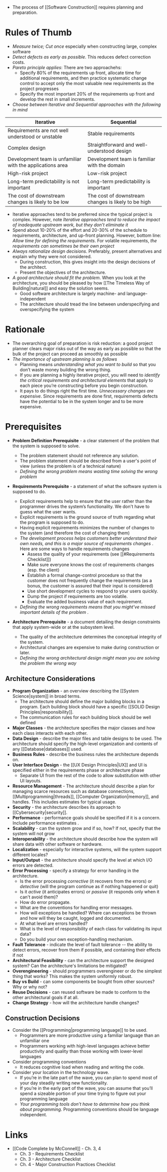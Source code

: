 * The process of [[Software Construction]] requires planning and preparation. 

# Rules of Thumb
* *Measure twice; Cut once* especially when constructing large, complex software
* *Detect defects as early as possible*. This reduces defect correction costs. 
* *Pareto principle applies*: There are two approachehs:
	* Specify 80% of the requirements up front, allocate time for additional requirements, and then practice systematic change control to accept only the most valuable new requirements as the project progresses
	* Specify the most important 20% of the requirements up front and develop the rest in small increments.
* *Choose between Iterative and Sequential approaches with the following in mind*

| Iterative                                                 | Sequential                                          |
| --------------------------------------------------------- | --------------------------------------------------- |
| Requirements are not well understood or unstable          | Stable requirements                                 |
| Complex design                                            | Straightforward and well-understood design          |
| Development team is unfamiliar with the applications area | Development team is familiar with the domain        |
| High-risk project                                         | Low-risk project                                    |
| Long-term predictability is not important                 | Long-term predictability is important               |
| The cost of downstream changes is likely to be low        | The cost of downstream changes is likely to be high |

* Iterative approaches tend to be preferred since the typical project is complex. However, note *Iterative approaches tend to reduce the impact of inadequate upstream work, but they don’t eliminate it*
* Spend about 10-20% of the effort and 20-30% of the schedule to requirements, architecture, and up-front planning. However, bottom line: *Allow time for defining the requirements*. For volatile requirements, *the requirements can sometimes be their own project*
* *Always rationalize design decisions*. Preferably, present alternatives and explain why they were not considered.
	* During construction, this gives insight into the design decisions of the architect. 
	* Present the objectives of the architecture.
* *A good architecture should fit the problem*. When you look at the architecture, you should be pleased by how [[The Timeless Way of Building|natural]] and easy the solution seems.
	* Good software architecture is largely machine- and language-independent
	* The architecture should tread the line between underspecifying and overspecifying the system
# Rationale
* The overarching goal of preparation is risk reduction: a good project planner clears major risks out of the way as early as possible so that the bulk of the project can proceed as smoothly as possible
* *The importance of upstream planning is as follows*
	* Planning means *understanding what you want to build* so that you don’t waste money building the wrong thing.
	* If you are planning a highly iterative project, you will need to *identify the critical requirements and architectural elements* that apply to each piece you’re constructing before you begin construction.
	* It pays to do things right the first time. *Unnecessary changes are expensive*. Since requirements are done first, requirements defects have the potential to be in the system longer and to be more expensive.
# Prerequisites
* **Problem Definition Prerequisite** - a clear statement of the problem that the system is supposed to solve.
	* The problem statement should not reference any solution.
	* The problem statement should be described from a user's point of view (unless the problem is of a technical nature)
	* *Defining the wrong problem means wasting time solving the wrong problem*

* **Requirements Prerequisite** - a statement of what the software system is supposed to do.
	* Explicit requirements help to ensure that the user rather than the programmer drives the system’s functionality. We don't have to guess what the user wants.
	* Explicit requirements is the ground source of truth regarding what the program is supposed to do.
	* Having explicit requirements minimizes the number of changes to the system (and therefore the cost of changing them)
	* *The development process helps customers better understand their own needs, and this is a major source of requirements changes* . Here are some ways to handle requirements changes
		* Assess the quality of your requirements (see [[#Requirements Checklist]])
		* Make sure everyone knows the cost of requirements changes (esp. the client)
		* Establish a formal change-control procedure so that the customer does not frequently change the requirements (as a bonus, the customer is assured that their input is considered)
		* Use short development cycles to respond to your users quickly.
		* Dump the project if requirements are too volatile.
		* Evaluate the added business value of each requirement.
	* *Defining the wrong requirements means that you might've missed important details of the problem* .

* **Architecture Prerequisite** - a document detailing the design constraints that apply system-wide or at the subsystem level.
	* The quality of the architecture determines the conceptual integrity of the system.
	* Architectural changes are expensive to make during construction or later.
	* *Defining the wrong architectural design might mean you are solving the problem the wrong way*

## Architecture Considerations
* **Program Organization** - an overview describing the [[System Science|system]] in broad terms.
	* The architecture should define the major building blocks in a program. Each building block should have a specific [[SOLID Design Principles|responsibility]].  
	* The communication rules for each building block should be well defined
* **Major Classes** - the architecture specifies the major classes and how each class interacts with each other. 
* **Data Design** - describe the major files and table designs to be used.  The architecture should specify the high-level organization and contents of any [[Database|databases]] used.
* **Business Rules** - describe the business rules the architecture depends on. 
* **User Interface Design** - the [[UX Design Principles|UX]] and UI is specified either in the requirements phase or architecture phase 
	* Separate UI from the rest of the code to allow substitution with other UI layouts.
* **Resource Management** - The architecture should describe a plan for managing scarce resources such as database connections, [[Multiprogramming|threads]],  [[Computer Organization|memory]], and handles. This includes estimates for typical usage. 
* **Security** - the architecture describes its approach to [[Cybersecurity|security]]. 
* **Performance** - performance goals should be specified if it is a concern. Include performance estimates .
* **Scalability** - can the system grow and if so, how? If not, specify that the system will not grow
* **Interoperability** - the architecture should describe how the system will share data with other software or hardware.
* **Localization** - especially for interactive systems, will the system support different locales?
* **Input/Output** - the architecture should specify the level at which I/O errors are detected.
* **Error Processing** - specify a strategy for error handling in the architecture. 
	* Is the error processing *corrective* (it recovers from the errors) or *detective* (will the program continue as if nothing happened or quit)
	* Is it *active* (it anticipates errors) or *passive* (it responds only when it can't avoid them)? 
	* How do error  propagate. 
	* What are the conventions for handling error messages.
	* How will exceptions be handled? Where can exceptions be thrown and how will they be caught, logged and documented.
	* At what level are errors handled?
	* What is the level of responsibility of each class for validating its input data? 
	* Do you build your own exception-handling mechanism.
* **Fault Tolerance** - indicate the level of fault tolerance -- the ability to detect errors, recover from them if possible, and containing their effects if not
* **Architectural Feasibility** - can the architecture support the designed system? Can the architecture's limitations be mitigated?
* **Overengineering** - should programmers overengineer or do the simplest thing that works? This makes the system uniformly robust.
* **Buy vs Build** - can some components be bought from other sources? Why or why not? 
* **Reuse Decisions** - can reused software be made to conform to the other architectural goals if at all.
* **Change Strategy** - how will the architecture handle changes? 


## Construction Decisions
* Consider the [[Programming|programming language]] to be used.
	* Programmers are more productive using a familiar language than an unfamiliar one
	* Programmers working with high-level languages achieve better productivity and quality than those working with lower-level languages
* Consider programming conventions
	* It reduces cognitive load when reading and writing the code.
* Consider your location in the technology wave.
	* If you’re in the late part of the wave, you can plan to spend most of your day steadily writing new functionality. 
	* If you’re in the early part of the wave, you can assume that you’ll spend a sizeable portion of your time trying to figure out your programming language
	* *Your programming tools don’t have to determine how you think about programming*. Programming conventions should be language independent.
# Links
* [[Code Complete by McConnell]] - Ch. 3, 4
	* Ch. 3 - Requirements Checklist
	* Ch. 3 - Architecture Checklist
	* Ch. 4 - Major Construction Practices Checklist